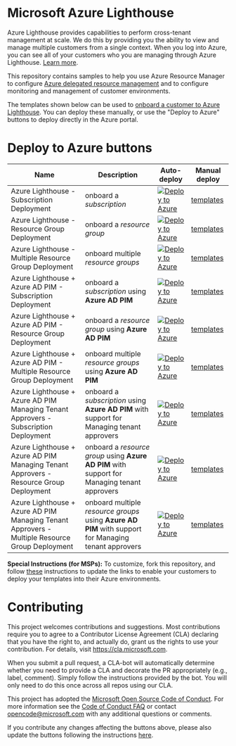 
# Microsoft Azure Lighthouse

Azure Lighthouse provides capabilities to perform cross-tenant management at scale.  We do this by providing you the ability to view and manage multiple customers from a single context. When you log into Azure, you can see all of your customers who you are managing through Azure Lighthouse. [Learn more](https://azure.com/lighthouse).

This repository contains samples to help you use Azure Resource Manager to configure [Azure delegated resource management](https://docs.microsoft.com/azure/lighthouse/concepts/azure-delegated-resource-management) and to configure monitoring and management of customer environments.

The templates shown below can be used to [onboard a customer to Azure Lighthouse](https://docs.microsoft.com/en-us/azure/lighthouse/how-to/onboard-customer). You can deploy these manually, or use the "Deploy to Azure" buttons to deploy directly in the Azure portal.
# Deploy to Azure buttons

Name | Description   | Auto-deploy   | Manual deploy |
-----| ------------- |--------------- |------- 
| Azure Lighthouse - Subscription Deployment |onboard a *subscription* | [![Deploy to Azure](https://aka.ms/deploytoazurebutton)](https://portal.azure.com/#create/Microsoft.Template/uri/https%3A%2F%2Fraw.githubusercontent.com/Welcome-Networks/Azure-Lighthouse/WN-Azure-Lighthouse/templates/delegated-resource-management/subscription/subscription.json) | [templates](https://github.com/Azure/Azure-Lighthouse-samples/tree/master/templates/delegated-resource-management/subscription)
| Azure Lighthouse - Resource Group Deployment | onboard a *resource group* | [![Deploy to Azure](https://aka.ms/deploytoazurebutton)](https://portal.azure.com/#create/Microsoft.Template/uri/https%3A%2F%2Fraw.githubusercontent.com%2FAzure%2FAzure-Lighthouse-samples%2Fmaster%2Ftemplates%2Fdelegated-resource-management%2Frg%2Frg.json) | [templates](https://github.com/Azure/Azure-Lighthouse-samples/tree/master/templates/delegated-resource-management/rg)
| Azure Lighthouse - Multiple Resource Group Deployment | onboard multiple *resource groups* | [![Deploy to Azure](https://aka.ms/deploytoazurebutton)](https://portal.azure.com/#create/Microsoft.Template/uri/https%3A%2F%2Fraw.githubusercontent.com%2FAzure%2FAzure-Lighthouse-samples%2Fmaster%2Ftemplates%2Fdelegated-resource-management%2Frg%2Fmulti-rg.json) | [templates](https://github.com/Azure/Azure-Lighthouse-samples/tree/master/templates/delegated-resource-management/rg)
| Azure Lighthouse + Azure AD PIM - Subscription Deployment  | onboard a *subscription* using **Azure AD PIM** | [![Deploy to Azure](https://aka.ms/deploytoazurebutton)](https://portal.azure.com/#create/Microsoft.Template/uri/https%3A%2F%2Fraw.githubusercontent.com%2FAzure%2FAzure-Lighthouse-samples%2Fmaster%2Ftemplates%2Fdelegated-resource-management-eligible-authorizations%2Fsubscription%2Fsubscription.json) | [templates](https://github.com/Azure/Azure-Lighthouse-samples/tree/master/templates/delegated-resource-management-eligible-authorizations/subscription)
| Azure Lighthouse + Azure AD PIM - Resource Group Deployment | onboard a *resource group* using **Azure AD PIM** | [![Deploy to Azure](https://aka.ms/deploytoazurebutton)](https://portal.azure.com/#create/Microsoft.Template/uri/https%3A%2F%2Fraw.githubusercontent.com%2FAzure%2FAzure-Lighthouse-samples%2Fmaster%2Ftemplates%2Fdelegated-resource-management-eligible-authorizations%2Frg%2Frg.json) | [templates](https://github.com/Azure/Azure-Lighthouse-samples/tree/master/templates/delegated-resource-management-eligible-authorizations/rg)
| Azure Lighthouse + Azure AD PIM - Multiple Resource Group Deployment | onboard multiple *resource groups* using **Azure AD PIM** | [![Deploy to Azure](https://aka.ms/deploytoazurebutton)](https://portal.azure.com/#create/Microsoft.Template/uri/https%3A%2F%2Fraw.githubusercontent.com%2FAzure%2FAzure-Lighthouse-samples%2Fmaster%2Ftemplates%2Fdelegated-resource-management-eligible-authorizations%2Frg%2Fmultiple-rg.json) | [templates](https://github.com/Azure/Azure-Lighthouse-samples/tree/master/templates/delegated-resource-management-eligible-authorizations/rg)
| Azure Lighthouse + Azure AD PIM Managing Tenant Approvers - Subscription Deployment | onboard a *subscription* using **Azure AD PIM** with support for Managing tenant approvers | [![Deploy to Azure](https://aka.ms/deploytoazurebutton)](https://portal.azure.com/#create/Microsoft.Template/uri/https%3A%2F%2Fraw.githubusercontent.com%2FAzure%2FAzure-Lighthouse-samples%2Fmaster%2Ftemplates%2Fdelegated-resource-management-eligible-authorizations%2Fsubscription%2Fsubscription-managing-tenant-approvers.json) | [templates](https://github.com/Azure/Azure-Lighthouse-samples/tree/master/templates/delegated-resource-management-eligible-authorizations/subscription)
| Azure Lighthouse + Azure AD PIM Managing Tenant Approvers - Resource Group Deployment | onboard a *resource group* using **Azure AD PIM** with support for Managing tenant approvers | [![Deploy to Azure](https://aka.ms/deploytoazurebutton)](https://portal.azure.com/#create/Microsoft.Template/uri/https%3A%2F%2Fraw.githubusercontent.com%2FAzure%2FAzure-Lighthouse-samples%2Fmaster%2Ftemplates%2Fdelegated-resource-management-eligible-authorizations%2Frg%2Frg-managing-tenant-approvers.json) | [templates](https://github.com/Azure/Azure-Lighthouse-samples/tree/master/templates/delegated-resource-management-eligible-authorizations/rg)
| Azure Lighthouse + Azure AD PIM Managing Tenant Approvers - Multiple Resource Group Deployment | onboard multiple *resource groups* using **Azure AD PIM** with support for Managing tenant approvers | [![Deploy to Azure](https://aka.ms/deploytoazurebutton)](https://portal.azure.com/#create/Microsoft.Template/uri/https%3A%2F%2Fraw.githubusercontent.com%2FAzure%2FAzure-Lighthouse-samples%2Fmaster%2Ftemplates%2Fdelegated-resource-management-eligible-authorizations%2Frg%2Fmultiple-rg-managing-tenant-approvers.json) | [templates](https://github.com/Azure/Azure-Lighthouse-samples/tree/master/templates/delegated-resource-management-eligible-authorizations/rg)


**Special Instructions (for MSPs):**
To customize, fork this repository, and follow [these](https://docs.microsoft.com/en-us/azure/azure-resource-manager/templates/deploy-to-azure-button) instructions to update the links to enable your customers to deploy your templates into their Azure environments.
# Contributing

This project welcomes contributions and suggestions.  Most contributions require you to agree to a
Contributor License Agreement (CLA) declaring that you have the right to, and actually do, grant us
the rights to use your contribution. For details, visit https://cla.microsoft.com.

When you submit a pull request, a CLA-bot will automatically determine whether you need to provide
a CLA and decorate the PR appropriately (e.g., label, comment). Simply follow the instructions
provided by the bot. You will only need to do this once across all repos using our CLA.

This project has adopted the [Microsoft Open Source Code of Conduct](https://opensource.microsoft.com/codeofconduct/).
For more information see the [Code of Conduct FAQ](https://opensource.microsoft.com/codeofconduct/faq/) or
contact [opencode@microsoft.com](mailto:opencode@microsoft.com) with any additional questions or comments.

If you contribute any changes affecting the buttons above, please also update the buttons following the instructions [here](https://docs.microsoft.com/en-us/azure/azure-resource-manager/templates/deploy-to-azure-button).
